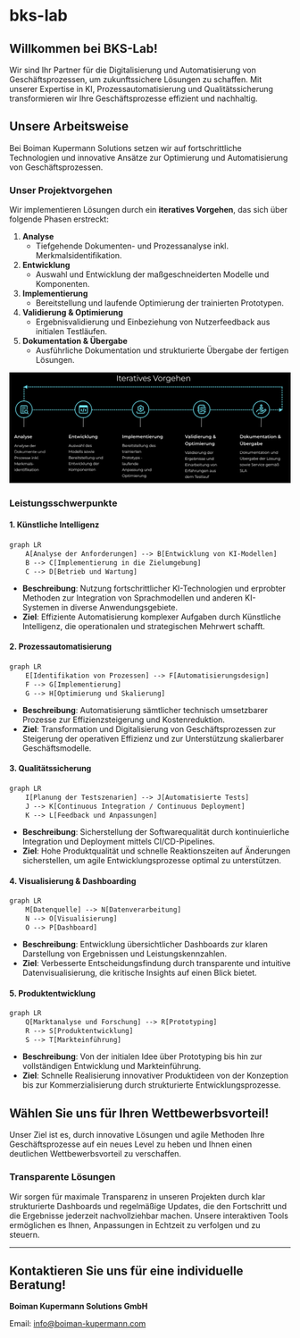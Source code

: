 # bks-lab

## Willkommen bei BKS-Lab!

Wir sind Ihr Partner für die Digitalisierung und Automatisierung von Geschäftsprozessen, um zukunftssichere Lösungen zu schaffen. Mit unserer Expertise in KI, Prozessautomatisierung und Qualitätssicherung transformieren wir Ihre Geschäftsprozesse effizient und nachhaltig.

## Unsere Arbeitsweise

Bei Boiman Kupermann Solutions setzen wir auf fortschrittliche Technologien und innovative Ansätze zur Optimierung und Automatisierung von Geschäftsprozessen.

### Unser Projektvorgehen

Wir implementieren Lösungen durch ein **iteratives Vorgehen**, das sich über folgende Phasen erstreckt:

1. **Analyse**
   - Tiefgehende Dokumenten- und Prozessanalyse inkl. Merkmalsidentifikation.
2. **Entwicklung**
   - Auswahl und Entwicklung der maßgeschneiderten Modelle und Komponenten.
3. **Implementierung**
   - Bereitstellung und laufende Optimierung der trainierten Prototypen.
4. **Validierung & Optimierung**
   - Ergebnisvalidierung und Einbeziehung von Nutzerfeedback aus initialen Testläufen.
5. **Dokumentation & Übergabe**
   - Ausführliche Dokumentation und strukturierte Übergabe der fertigen Lösungen.

![Projektvorgehen](./Projektvorgehen.png)

### Leistungsschwerpunkte

#### 1. Künstliche Intelligenz
```mermaid
graph LR
    A[Analyse der Anforderungen] --> B[Entwicklung von KI-Modellen]
    B --> C[Implementierung in die Zielumgebung]
    C --> D[Betrieb und Wartung]
```
- **Beschreibung**: Nutzung fortschrittlicher KI-Technologien und erprobter Methoden zur Integration von Sprachmodellen und anderen KI-Systemen in diverse Anwendungsgebiete.
- **Ziel**: Effiziente Automatisierung komplexer Aufgaben durch Künstliche Intelligenz, die operationalen und strategischen Mehrwert schafft.

#### 2. Prozessautomatisierung
```mermaid
graph LR
    E[Identifikation von Prozessen] --> F[Automatisierungsdesign]
    F --> G[Implementierung]
    G --> H[Optimierung und Skalierung]
```
- **Beschreibung**: Automatisierung sämtlicher technisch umsetzbarer Prozesse zur Effizienzsteigerung und Kostenreduktion.
- **Ziel**: Transformation und Digitalisierung von Geschäftsprozessen zur Steigerung der operativen Effizienz und zur Unterstützung skalierbarer Geschäftsmodelle.

#### 3. Qualitätssicherung
```mermaid
graph LR
    I[Planung der Testszenarien] --> J[Automatisierte Tests]
    J --> K[Continuous Integration / Continuous Deployment]
    K --> L[Feedback und Anpassungen]
```
- **Beschreibung**: Sicherstellung der Softwarequalität durch kontinuierliche Integration und Deployment mittels CI/CD-Pipelines.
- **Ziel**: Hohe Produktqualität und schnelle Reaktionszeiten auf Änderungen sicherstellen, um agile Entwicklungsprozesse optimal zu unterstützen.

#### 4. Visualisierung & Dashboarding
```mermaid
graph LR
    M[Datenquelle] --> N[Datenverarbeitung]
    N --> O[Visualisierung]
    O --> P[Dashboard]
```
- **Beschreibung**: Entwicklung übersichtlicher Dashboards zur klaren Darstellung von Ergebnissen und Leistungskennzahlen.
- **Ziel**: Verbesserte Entscheidungsfindung durch transparente und intuitive Datenvisualisierung, die kritische Insights auf einen Blick bietet.

#### 5. Produktentwicklung
```mermaid
graph LR
    Q[Marktanalyse und Forschung] --> R[Prototyping]
    R --> S[Produktentwicklung]
    S --> T[Markteinführung]
```
- **Beschreibung**: Von der initialen Idee über Prototyping bis hin zur vollständigen Entwicklung und Markteinführung.
- **Ziel**: Schnelle Realisierung innovativer Produktideen von der Konzeption bis zur Kommerzialisierung durch strukturierte Entwicklungsprozesse.

## Wählen Sie uns für Ihren Wettbewerbsvorteil!

Unser Ziel ist es, durch innovative Lösungen und agile Methoden Ihre Geschäftsprozesse auf ein neues Level zu heben und Ihnen einen deutlichen Wettbewerbsvorteil zu verschaffen.

### Transparente Lösungen

Wir sorgen für maximale Transparenz in unseren Projekten durch klar strukturierte Dashboards und regelmäßige Updates, die den Fortschritt und die Ergebnisse jederzeit nachvollziehbar machen. Unsere interaktiven Tools ermöglichen es Ihnen, Anpassungen in Echtzeit zu verfolgen und zu steuern.

---

## Kontaktieren Sie uns für eine individuelle Beratung!

**Boiman Kupermann Solutions GmbH**

Email: [info@boiman-kupermann.com](mailto:info@boiman-kupermann.com)
